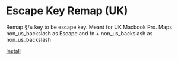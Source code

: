 # Escape Key Remap (UK)
Remap §/± key to be escape key. Meant for UK Macbook Pro. Maps non_us_backslash as Escape and fn + non_us_backslash as non_us_backslash

[Install](https://davidsouthgate.co.uk/karabiner/)

